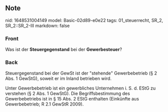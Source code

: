 ## Note
nid: 1648531004149
model: Basic-02d89-e0e22
tags: 01_steuerrecht, SR_2, SR_2::SR_2-III
markdown: false

### Front
Was ist der <b>Steuergegenstand</b> bei der <b>Gewerbesteuer</b>?

### Back
Steuergegenstand bei der GewSt ist der "stehende" Gewerbebetrieb (§ 2 Abs. 1 GewStG), soweit er im Inland betrieben wird.

Unter Gewerbebetrieb ist ein gewerbliches Unternehmen i. S. d. EStG zu verstehen (§ 2 Abs. 1 GewStG). Die Begriffsbestimmung des Gewerbebetriebs ist in § 15 Abs. 2 EStG enthalten (Einkünfte aus Gewerbebetrieb; R 2.1 GewStR 2009).
